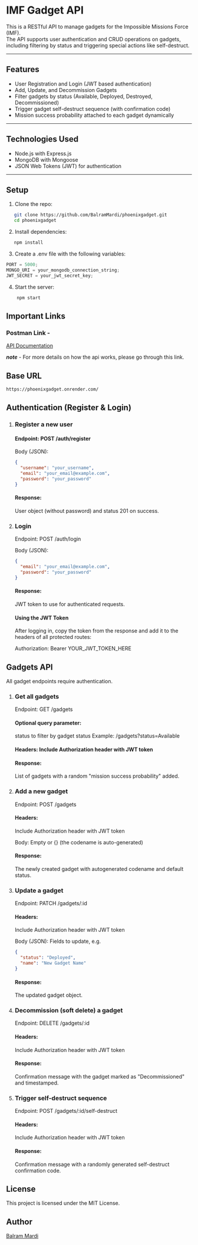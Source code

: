 # IMF Gadget API

This is a RESTful API to manage gadgets for the Impossible Missions Force (IMF).  
The API supports user authentication and CRUD operations on gadgets, including filtering by status and triggering special actions like self-destruct.

---

## Features

- User Registration and Login (JWT based authentication)
- Add, Update, and Decommission Gadgets
- Filter gadgets by status (Available, Deployed, Destroyed, Decommissioned)
- Trigger gadget self-destruct sequence (with confirmation code)
- Mission success probability attached to each gadget dynamically

---

## Technologies Used

- Node.js with Express.js
- MongoDB with Mongoose
- JSON Web Tokens (JWT) for authentication

---

## Setup

1. Clone the repo:

```bash
   git clone https://github.com/BalramMardi/phoenixgadget.git
   cd phoenixgadget
```

2. Install dependencies:

```bash
   npm install
```

3. Create a .env file with the following variables:

```js
PORT = 5000;
MONGO_URI = your_mongodb_connection_string;
JWT_SECRET = your_jwt_secret_key;
```

4. Start the server:

```bash
    npm start
```

## Important Links

### Postman Link -

[API Documentation](https://documenter.getpostman.com/view/30181067/2sB2qWFP9H)

**_note_** - For more details on how the api works, please go through this link.

## Base URL

```bash
https://phoenixgadget.onrender.com/
```

## Authentication (Register & Login)

1. ### Register a new user

   #### Endpoint: POST /auth/register

   Body (JSON):

   ```json
   {
     "username": "your_username",
     "email": "your_email@example.com",
     "password": "your_password"
   }
   ```

   #### Response:

   User object (without password) and status 201 on success.

2. ### Login

   Endpoint: POST /auth/login

   Body (JSON):

   ```json
   {
     "email": "your_email@example.com",
     "password": "your_password"
   }
   ```

   #### Response:

   JWT token to use for authenticated requests.

   #### Using the JWT Token

   After logging in, copy the token from the response and add it to the headers of all protected routes:

   Authorization: Bearer YOUR_JWT_TOKEN_HERE

## Gadgets API

All gadget endpoints require authentication.

1. ### Get all gadgets

   Endpoint: GET /gadgets

   #### Optional query parameter:

   status to filter by gadget status
   Example: /gadgets?status=Available

   #### Headers: Include Authorization header with JWT token

   #### Response:

   List of gadgets with a random "mission success probability" added.

2. ### Add a new gadget

   Endpoint: POST /gadgets

   #### Headers:

   Include Authorization header with JWT token

   Body: Empty or {} (the codename is auto-generated)

   #### Response:

   The newly created gadget with autogenerated codename and default status.

3. ### Update a gadget

   Endpoint: PATCH /gadgets/:id

   #### Headers:

   Include Authorization header with JWT token

   Body (JSON): Fields to update, e.g.

   ```json
   {
     "status": "Deployed",
     "name": "New Gadget Name"
   }
   ```

   #### Response:

   The updated gadget object.

4. ### Decommission (soft delete) a gadget

   Endpoint: DELETE /gadgets/:id

   #### Headers:

   Include Authorization header with JWT token

   #### Response:

   Confirmation message with the gadget marked as "Decommissioned" and timestamped.

5. ### Trigger self-destruct sequence

   Endpoint: POST /gadgets/:id/self-destruct

   #### Headers:

   Include Authorization header with JWT token

   #### Response:

   Confirmation message with a randomly generated self-destruct confirmation code.

## License

This project is licensed under the MIT License.

## Author

[Balram Mardi](https://github.com/BalramMardi)
